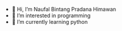 - 👋 Hi, I’m Naufal Bintang Pradana Himawan
- 👀 I’m interested in programming
- 🌱 I’m currently learning python

<!---
naufalbintang/naufalbintang is a ✨ special ✨ repository because its `README.md` (this file) appears on your GitHub profile.
You can click the Preview link to take a look at your changes.
--->
